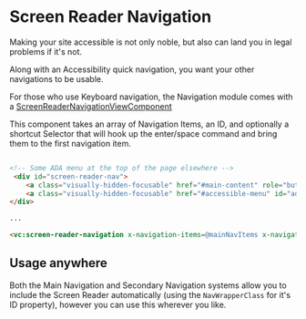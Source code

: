# Screen Reader Navigation

Making your site accessible is not only noble, but also can land you in legal problems if it's not.

Along with an Accessibility quick navigation, you want your other navigations to be usable.

For those who use Keyboard navigation, the Navigation module comes with a [ScreenReaderNavigationViewComponent](../../src/Navigation/Navigation.RCL/Components/Navigation/ScreenReaderNavigation/ScreenReaderNavigationViewComponent.cs) 

This component takes an array of Navigation Items, an ID, and optionally a shortcut Selector that will hook up the enter/space command and bring them to the first navigation item.

```html

<!-- Some ADA menu at the top of the page elsewhere -->
 <div id="screen-reader-nav">
    <a class="visually-hidden-focusable" href="#main-content" role="button">Skip to main content.</a>
    <a class="visually-hidden-focusable" href="#accessible-menu" id="ada-nav-skipto" role="button">Skip to navigation.</a>
</div>

...

<vc:screen-reader-navigation x-navigation-items=@mainNavItems x-navigation-id="accessible-menu" x-nav-shortcut-selector="#ada-nav-skipto">
```

## Usage anywhere

Both the Main Navigation and Secondary Navigation systems allow you to include the Screen Reader automatically (using the `NavWrapperClass` for it's ID property), however you can use this wherever you like.